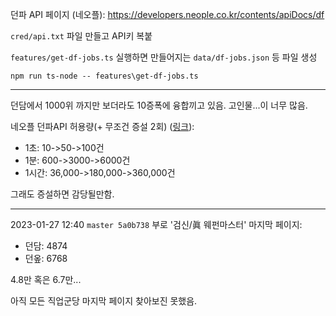 던파 API 페이지 (네오플): https://developers.neople.co.kr/contents/apiDocs/df

`cred/api.txt` 파일 만들고 API키 복붙

`features/get-df-jobs.ts` 실행하면 만들어지는 `data/df-jobs.json` 등 파일 생성

```
npm run ts-node -- features\get-df-jobs.ts
```

---

던담에서 1000위 까지만 보더라도 10증폭에 융합끼고 있음. 고인물...이 너무 많음.

네오플 던파API 허용량(+ 무조건 증설 2회) ([링크](https://developers.neople.co.kr/contents/guide/pages/all#api-%EA%B5%AC%EC%84%B1)):

  - 1초: 10->50->100건
  - 1분: 600->3000->6000건
  - 1시간: 36,000->180,000->360,000건

그래도 증설하면 감당될만함.

---

2023-01-27 12:40 `master 5a0b738` 부로 '검신/眞 웨펀마스터' 마지막 페이지:

  - 던담: 4874
  - 던옾: 6768

4.8만 혹은 6.7만...

아직 모든 직업군당 마지막 페이지 찾아보진 못했음.